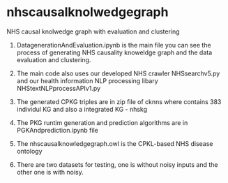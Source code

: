 # nhscausalknolwedgegraph
NHS causal knolwedge graph with evaluation and clustering

1. DatagenerationAndEvaluation.ipynb is the main file you can see the process of generating NHS causality knoweldge graph and the data evaluation and clustering. 

2. The main code also uses our developed NHS crawler NHSsearchv5.py and our health information NLP processing libary NHStextNLPprocessAPIv1.py 

3. The generated CPKG triples are in zip file of cknns where contains 383 individul KG and also a integrated KG - nhskg

4. The PKG runtim generation and prediction algorithms are in PGKAndprediction.ipynb file

5. The nhscausalknowledgegraph.owl is the CPKL-based NHS disease ontology

6. There are two datasets for testing, one is without noisy inputs and the other one is with noisy. 
